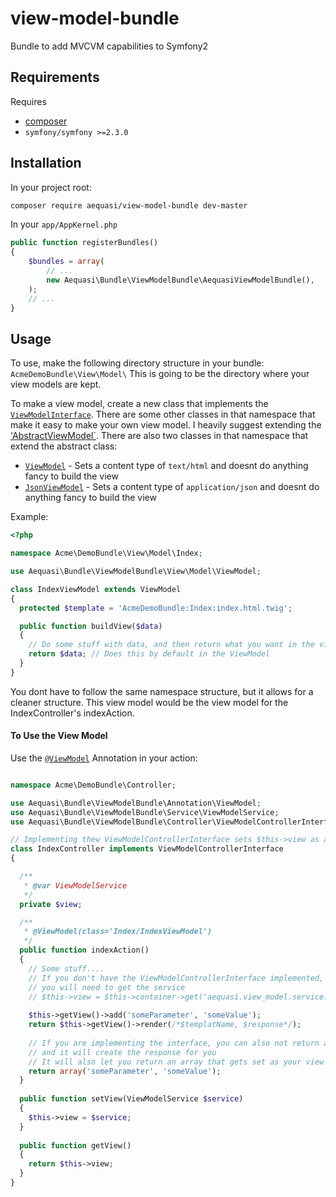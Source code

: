 view-model-bundle
=================

Bundle to add MVCVM capabilities to Symfony2

## Requirements

Requires 

* [composer](http://www.getcomposer.org/)
* `symfony/symfony >=2.3.0`

## Installation

In your project root:

```sh
composer require aequasi/view-model-bundle dev-master
```

In your `app/AppKernel.php`

```php
public function registerBundles()
{
    $bundles = array(
        // ...
        new Aequasi\Bundle\ViewModelBundle\AequasiViewModelBundle(),
    );
    // ...
}
```

## Usage

To use, make the following directory structure in your bundle: `AcmeDemoBundle\View\Model\`
This is going to be the directory where your view models are kept. 

To make a view model, create a new class that implements the [`ViewModelInterface`][0]. 
There are some other classes in that namespace that make it easy to make your own view model. I heavily suggest extending the ['AbstractViewModel`][1].
There are also two classes in that namespace that extend the abstract class:

* [`ViewModel`][2] - Sets a content type of `text/html` and doesnt do anything fancy to build the view
* [`JsonViewModel`][3] - Sets a content type of `application/json` and doesnt do anything fancy to build the view

Example:

```php
<?php

namespace Acme\DemoBundle\View\Model\Index;

use Aequasi\Bundle\ViewModelBundle\View\Model\ViewModel;

class IndexViewModel extends ViewModel
{
  protected $template = 'AcmeDemoBundle:Index:index.html.twig';

  public function buildView($data)
  {
    // Do some stuff with data, and then return what you want in the view
    return $data; // Does this by default in the ViewModel
  }
}
```

You dont have to follow the same namespace structure, but it allows for a cleaner structure. This view model would be the view model for the IndexController's indexAction.

#### To Use the View Model

Use the [`@ViewModel`][4] Annotation in your action:

```php

namespace Acme\DemoBundle\Controller;

use Aequasi\Bundle\ViewModelBundle\Annotation\ViewModel;
use Aequasi\Bundle\ViewModelBundle\Service\ViewModelService;
use Aequasi\Bundle\ViewModelBundle\Controller\ViewModelControllerInterface;

// Implementing thew ViewModelControllerInterface sets $this->view as an instance of the ViewModelService
class IndexController implements ViewModelControllerInterface 
{

  /**
   * @var ViewModelService
   */
  private $view;

  /**
   * @ViewModel(class='Index/IndexViewModel')
   */ 
  public function indexAction()
  {
    // Some stuff....
    // If you don't have the ViewModelControllerInterface implemented,
    // you will need to get the service
    // $this->view = $this->container->get('aequasi.view_model.service.view');
    
    $this->getView()->add('someParameter', 'someValue');
    return $this->getView()->render(/*$templatName, $response*/);
    
    // If you are implementing the interface, you can also not return anything
    // and it will create the response for you
    // It will also let you return an array that gets set as your view parameters
    return array('someParameter', 'someValue');
  }
  
  public function setView(ViewModelService $service)
  {
    $this->view = $service;
  }
  
  public function getView()
  {
    return $this->view;
  }
}
```

[0]: https://github.com/aequasi/view-model-bundle/blob/master/src/Aequasi/Bundle/ViewModelBundle/View/Model/ViewModelInterface.php
[1]: https://github.com/aequasi/view-model-bundle/blob/master/src/Aequasi/Bundle/ViewModelBundle/View/Model/AbstractViewModel.php
[2]: https://github.com/aequasi/view-model-bundle/blob/master/src/Aequasi/Bundle/ViewModelBundle/View/Model/ViewModel.php
[3]: https://github.com/aequasi/view-model-bundle/blob/master/src/Aequasi/Bundle/ViewModelBundle/View/Model/JsonViewModel.php
[4]: https://github.com/aequasi/view-model-bundle/blob/master/src/Aequasi/Bundle/ViewModelBundle/Annotation/ViewModel.php
